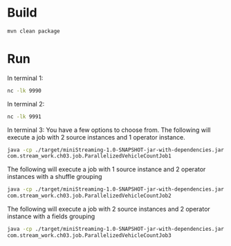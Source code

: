 # Build
```bash
mvn clean package
```

# Run
In terminal 1:
```bash
nc -lk 9990
```

In terminal 2:
```bash
nc -lk 9991
```

In terminal 3:
You have a few options to choose from.
The following will execute a job with 2 source instances and 1 operator instance.
```bash
java -cp ./target/miniStreaming-1.0-SNAPSHOT-jar-with-dependencies.jar \
com.stream_work.ch03.job.ParallelizedVehicleCountJob1
```
The following will execute a job with 1 source instance and 2 operator instances with a shuffle grouping
```bash
java -cp ./target/miniStreaming-1.0-SNAPSHOT-jar-with-dependencies.jar \
com.stream_work.ch03.job.ParallelizedVehicleCountJob2
```
The following will execute a job with 2 source instances and 2 operator instance with a fields grouping

```bash
java -cp ./target/miniStreaming-1.0-SNAPSHOT-jar-with-dependencies.jar \
com.stream_work.ch03.job.ParallelizedVehicleCountJob3
```
